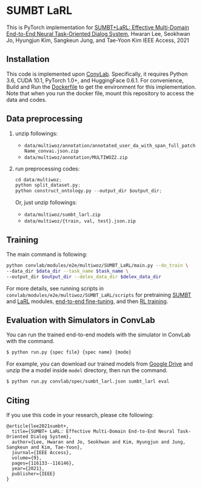
# SUMBT LaRL

This is PyTorch implementation for [SUMBT+LaRL: Effective Multi-Domain End-to-End Neural Task-Oriented Dialog System](https://ieeexplore.ieee.org/document/9514885),
Hwaran Lee, Seokhwan Jo, Hyungjun Kim, Sangkeun Jung, and Tae-Yoon Kim
IEEE Access, 2021

## Installation

This code is implemented upon [ConvLab][1]. Specifically, it requires Python 3.6, CUDA 10.1, PyTorch 1.0+, and HuggingFace 0.6.1.
For convenience, Build and Run the [Dockerfile](Dockerfile) to get the environment for this implementation.
Note that when you run the docker file, mount this repository to access the data and codes.

## Data preprocessing
1. unzip followings:
   - `data/multiwoz/annotation/annotated_user_da_with_span_full_patchName_convai.json.zip`
   - `data/multiwoz/annotation/MULTIWOZ2.zip`

2. run preprocessing codes:
	```python
    cd data/multiwoz;
	python split_dataset.py;
	python construct_ontology.py --output_dir $output_dir;
	```
	Or, just unzip followings:
   - `data/multiwoz/sumbt_larl.zip`
   - `data/multiwoz/{train, val, test}.json.zip`

## Training

The main command is following:

```bash
python convlab/modules/e2e/multiwoz/SUMBT_LaRL/main.py --do_train \
--data_dir $data_dir --task_name $task_name \
--output_dir $output_dir --delex_data_dir $delex_data_dir
```

For more details, see running scripts in `convlab/modules/e2e/multiwoz/SUMBT_LaRL/scripts` for pretraining [SUMBT][2] and [LaRL][3] modules, [end-to-end fine-tuning][4], and then [RL training][5].

## Evaluation with Simulators in ConvLab
You can run the trained end-to-end models with the simulator in ConvLab with the command.

```bash
$ python run.py {spec file} {spec name} {mode}
```

For example, you can download our trained models from [Google Drive](https://drive.google.com/file/d/1NnhkQFFepxb87DZNiTiI8GG5-N6yHtQ2/view?usp=sharing) and unzip the a model inside `model` directory, then run the command.
```bash
$ python run.py convlab/spec/sumbt_larl.json sumbt_larl eval
```



## Citing
If you use this code in your research, please cite following:
```text
@article{lee2021sumbt+,
  title={SUMBT+ LaRL: Effective Multi-Domain End-to-End Neural Task-Oriented Dialog System},
  author={Lee, Hwaran and Jo, Seokhwan and Kim, Hyungjun and Jung, Sangkeun and Kim, Tae-Yoon},
  journal={IEEE Access},
  volume={9},
  pages={116133--116146},
  year={2021},
  publisher={IEEE}
}
```

[1]: https://github.com/ConvLab/ConvLab
[2]: convlab/modules/e2e/multiwoz/SUMBT_LaRL/scripts/exp_sumbt_larl_ptr_sumbt.pl
[3]: convlab/modules/e2e/multiwoz/SUMBT_LaRL/scripts/exp_sumbt_larl_ptr_larl.pl
[4]: convlab/modules/e2e/multiwoz/SUMBT_LaRL/scripts/exp_sumbt_larl_finetune.pl
[5]: convlab/modules/e2e/multiwoz/SUMBT_LaRL/scripts/exp_sumbt_larl_rl.pl
